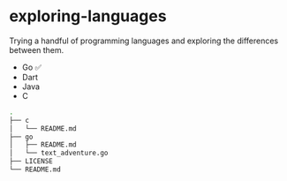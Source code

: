 # exploring-languages
Trying a handful of programming languages and exploring the differences between them.

- Go ✅
- Dart
- Java
- C

```bash
.
├── c
│   └── README.md
├── go
│   ├── README.md
│   └── text_adventure.go
├── LICENSE
└── README.md


```
